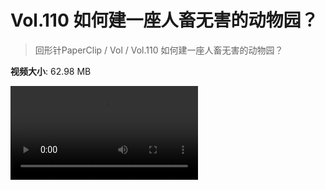 # Vol.110 如何建一座人畜无害的动物园？

> 回形针PaperClip / Vol / Vol.110 如何建一座人畜无害的动物园？

**视频大小**: 62.98 MB

<div class="video"><video src="https://file.hsyhx.top/video/PaperClip/Vol/110.mp4" controls preload>🤔 您的浏览器不支持 video 标签</video></div>